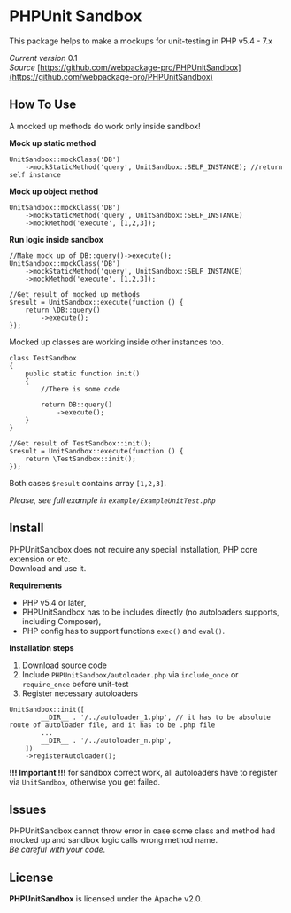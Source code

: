 # PHPUnit Sandbox

This package helps to make a mockups for unit-testing in PHP v5.4 - 7.x

*Current version* 0.1
\
*Source* [https://github.com/webpackage-pro/PHPUnitSandbox](https://github.com/webpackage-pro/PHPUnitSandbox)

## How To Use

A mocked up methods do work only inside sandbox!

**Mock up static method**
```
UnitSandbox::mockClass('DB')
    ->mockStaticMethod('query', UnitSandbox::SELF_INSTANCE); //return self instance
```

**Mock up object method**
```
UnitSandbox::mockClass('DB')
    ->mockStaticMethod('query', UnitSandbox::SELF_INSTANCE)
    ->mockMethod('execute', [1,2,3]);
```

**Run logic inside sandbox**
```
//Make mock up of DB::query()->execute();
UnitSandbox::mockClass('DB')
    ->mockStaticMethod('query', UnitSandbox::SELF_INSTANCE)
    ->mockMethod('execute', [1,2,3]);
    
//Get result of mocked up methods
$result = UnitSandbox::execute(function () {
    return \DB::query()
        ->execute();
});
```

Mocked up classes are working inside other instances too.
```
class TestSandbox
{
    public static function init()
    {
        //There is some code
        
        return DB::query()
            ->execute();
    }
}
```

```
//Get result of TestSandbox::init();
$result = UnitSandbox::execute(function () {
    return \TestSandbox::init();
});

``` 
Both cases `$result` contains array `[1,2,3]`.

*Please, see full example in `example/ExampleUnitTest.php`*

## Install

PHPUnitSandbox does not require any special installation, PHP core extension or etc. 
\
Download and use it.

**Requirements**
- PHP v5.4 or later,
- PHPUnitSandbox has to be includes directly (no autoloaders supports, including Composer),
- PHP config has to support functions `exec()` and `eval()`.

**Installation steps** 

1. Download source code
2. Include `PHPUnitSandbox/autoloader.php` via `include_once` or `require_once` before unit-test
3. Register necessary autoloaders
```
UnitSandbox::init([
        __DIR__ . '/../autoloader_1.php', // it has to be absolute route of autoloader file, and it has to be .php file
        ...
        __DIR__ . '/../autoloader_n.php',
    ])
    ->registerAutoloader();
```

**!!! Important !!!** for sandbox correct work, all autoloaders have to register via `UnitSandbox`, otherwise you get failed.

## Issues

PHPUnitSandbox cannot throw error in case some class and method had mocked up and sandbox logic calls wrong method name. 
\
*Be careful with your code.*

## License

**PHPUnitSandbox** is licensed under the Apache v2.0.
 